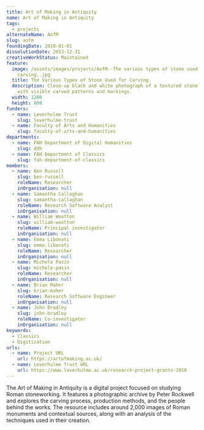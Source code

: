 ```yaml
---
title: Art of Making in Antiquity
name: Art of Making in Antiquity
tags:
  - projects
alternateName: AofM
slug: aofm
foundingDate: 2010-01-01
dissolutionDate: 2013-12-31
creativeWorkStatus: Maintained
feature:
  image: /assets/images/projects/AofM--The various types of stone used for
    carving..jpg
  title: The Various Types of Stone Used for Carving.
  description: Close-up black and white photograph of a textured stone surface
    with visible carved patterns and markings.
  width: 1200
  height: 800
funders:
  - name: Leverhulme Trust
    slug: leverhulme-trust
  - name: Faculty of Arts and Humanities
    slug: faculty-of-arts-and-humanities
departments:
  - name: FAH Department of Digital Humanities
    slug: ddh
  - name: FAH Department of Classics
    slug: fah-department-of-classics
members:
  - name: Ben Russell
    slug: ben-russell
    roleName: Researcher
    inOrganisation: null
  - name: Samantha Callaghan
    slug: samantha-callaghan
    roleName: Research Software Analyst
    inOrganisation: null
  - name: William Wootton
    slug: william-wootton
    roleName: Principal investigator
    inOrganisation: null
  - name: Emma Libonati
    slug: emma-libonati
    roleName: Researcher
    inOrganisation: null
  - name: Michele Pasin
    slug: michele-pasin
    roleName: Researcher
    inOrganisation: null
  - name: Brian Maher
    slug: brian-maher
    roleName: Research Software Engineer
    inOrganisation: null
  - name: John Bradley
    slug: john-bradley
    roleName: Co-investigator
    inOrganisation: null
keywords:
  - Classics
  - Digitization
urls:
  - name: Project URL
    url: https://artofmaking.ac.uk/
  - name: Leverhulme Trust URL
    url: https://www.leverhulme.ac.uk/research-project-grants-2010
---
```


The Art of Making in Antiquity is a digital project focused on studying Roman stoneworking. It features a photographic archive by Peter Rockwell and explores the carving process, production methods, and the people behind the works. The resource includes around 2,000 images of Roman monuments and contextual sources, along with an analysis of the techniques used in their creation.

